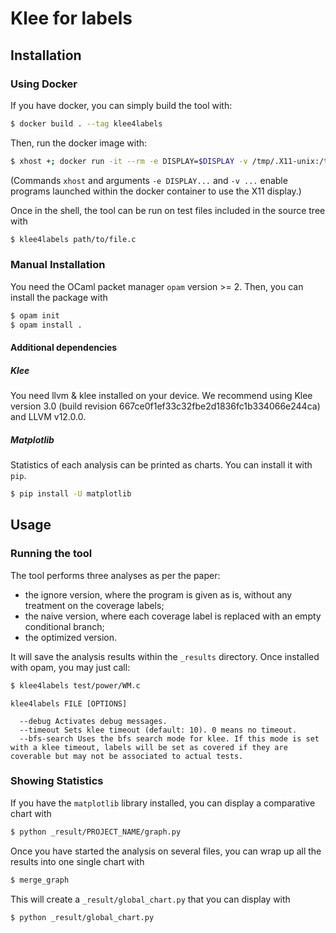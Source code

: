 # Klee for labels

## Installation

### Using Docker

If you have docker, you can simply build the tool with:
```sh
$ docker build . --tag klee4labels
```

Then, run the docker image with:
```sh
$ xhost +; docker run -it --rm -e DISPLAY=$DISPLAY -v /tmp/.X11-unix:/tmp/.X11-unix klee4labels; xhost -
```

(Commands `xhost` and arguments `-e DISPLAY...` and `-v ...` enable
programs launched within the docker container to use the X11 display.)

Once in the shell, the tool can be run on test files included in the
source tree with
```sh
$ klee4labels path/to/file.c
```

### Manual Installation

You need the OCaml packet manager `opam` version >= 2.
Then, you can install the package with
```sh
$ opam init
$ opam install .
```

#### Additional dependencies
##### Klee
You need llvm & klee installed on your device. We recommend using
Klee version 3.0 (build revision 667ce0f1ef33c32fbe2d1836fc1b334066e244ca) and
LLVM v12.0.0.

##### Matplotlib
Statistics of each analysis can be printed as charts.
You can install it with `pip`.

```sh
$ pip install -U matplotlib
```

## Usage

### Running the tool

The tool performs three analyses as per the paper:
- the ignore version, where the program is given as is, without any
  treatment on the coverage labels;
- the naive version, where each coverage label is replaced with an
  empty conditional branch;
- the optimized version.

It will save the analysis results within the `_results` directory.  Once
installed with opam, you may just call:

```sh
$ klee4labels test/power/WM.c
```


```
klee4labels FILE [OPTIONS]

  --debug Activates debug messages.
  --timeout Sets klee timeout (default: 10). 0 means no timeout.
  --bfs-search Uses the bfs search mode for klee. If this mode is set with a klee timeout, labels will be set as covered if they are coverable but may not be associated to actual tests.
```

### Showing Statistics

If you have the `matplotlib` library installed, you can display a comparative chart with

```sh
$ python _result/PROJECT_NAME/graph.py
```

Once you have started the analysis on several files, you can wrap up all the results into one single chart with

```sh
$ merge_graph
```

This will create a `_result/global_chart.py` that you can display with

```sh
$ python _result/global_chart.py
```
